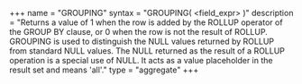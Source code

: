 +++
name = "GROUPING"
syntax = "GROUPING( <field_expr> )"
description = "Returns a value of 1 when the row is added by the ROLLUP operator of the GROUP BY clause, or 0 when the row is not the result of ROLLUP. GROUPING is used to distinguish the NULL values returned by ROLLUP from standard NULL values. The NULL returned as the result of a ROLLUP operation is a special use of NULL. It acts as a value placeholder in the result set and means 'all'."
type = "aggregate"
+++

